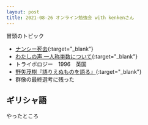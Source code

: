 ```yaml
---
layout: post
title: 2021-08-26 オンライン勉強会 with kenkenさん
---
```


冒頭のトピック

- [ナンシー死去](https://twitter.com/yuji_nishiyama/status/1430124132130193411){:target="_blank"}
- [わたしの声 一人称単数について](https://www.amazon.co.jp/dp/4801005802){:target="_blank"}
- トライボロジー　1996　英国
- [野矢茂樹『語りえぬものを語る』](https://www.amazon.co.jp/dp/B08MF316MT){:target="_blank"}
- 群像の最終選考に残った

## ギリシャ語
やったところ
